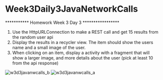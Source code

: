 # Week3Daily3JavaNetworkCalls

***********   Homework Week 3 Day 3 *****************
1.  Use the HttpURLConnection to make a REST call and get 15 results from the random user api
2.  Display the results in a recycler view.  The item should show the users name and a small image of the user.
3.  When clicking on an item,  display a activity with a fragment that will show a larger image, and more details about the user (pick at least 10 from the api response)

![w3d3javanwcalls_b](https://user-images.githubusercontent.com/10855748/51970215-50979c00-2444-11e9-9ff0-1cddf8b5c91a.jpg)
![w3d3javanwcalls_a](https://user-images.githubusercontent.com/10855748/51970216-50979c00-2444-11e9-99cd-b72b473f5097.jpg)
